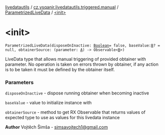 [livedatautils](../../index.md) / [cz.ysqanir.livedatautils.triggered.manual](../index.md) / [ParametrizedLiveData](index.md) / [&lt;init&gt;](./-init-.md)

# &lt;init&gt;

`ParametrizedLiveData(disposeOnInactive: `[`Boolean`](https://kotlinlang.org/api/latest/jvm/stdlib/kotlin/-boolean/index.html)` = false, baseValue: `[`B`](index.md#B)`? = null, obtainerSource: (parameter: `[`A`](index.md#A)`) -> Observable<`[`B`](index.md#B)`>)`

LiveData type that allows manual triggering of provided obtainer with parameter.
No operation is taken on errors thrown by obtainer, if any action is to be taken it must be defined by the obtainer itself.

### Parameters

`disposeOnInactive` - dispose running obtainer when becoming inactive

`baseValue` - value to initialize instance with

`obtainerSource` - method to get RX Observable that returns values of expected type to use as values for this livedata instance

**Author**
Vojtěch Šimša - simsavojtech1@gmail.com

